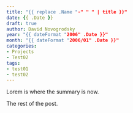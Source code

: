 ```yaml
---
title: "{{ replace .Name "-" " " | title }}"
date: {{ .Date }}
draft: true
author: David Novogrodsky
year: "{{ dateFormat "2006" .Date }}"
month: "{{ dateFormat "2006/01" .Date }}"
categories:
- Projects
- Test02
tags:
- test01
- test02
---
```

Lorem is where the summary is now.

<!-- more -->

The rest of the post.
